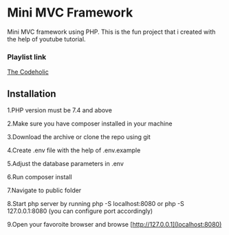 # Mini MVC Framework

Mini MVC framework using PHP. This is the fun project that i created with the help of youtube tutorial.

### Playlist link

[The Codeholic](https://www.youtube.com/playlist?list=PLLQuc_7jk__Uk_QnJMPndbdKECcTEwTA1)

## **Installation**

1.PHP version must be 7.4 and above

2.Make sure you have composer installed in your machine

3.Download the archive or clone the repo using git

4.Create .env file with the help of .env.example

5.Adjust the database parameters in .env

6.Run composer install

7.Navigate to public folder

8.Start php server by running php -S localhost:8080 or php -S 127.0.0.1:8080 (you can configure port accordingly)

9.Open your favoroite browser and browse [http://127.0.0.1](localhost:8080)

